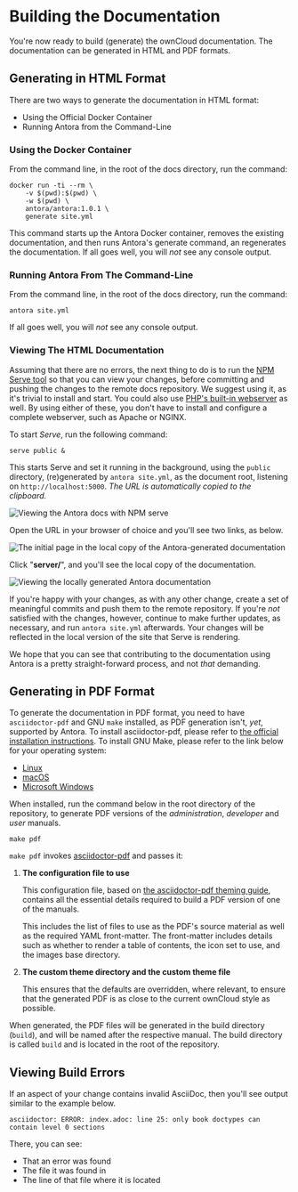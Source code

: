 # Building the Documentation

You're now ready to build (generate) the ownCloud documentation.
The documentation can be generated in HTML and PDF formats.

## Generating in HTML Format

There are two ways to generate the documentation in HTML format:

- Using the Official Docker Container
- Running Antora from the Command-Line

### Using the Docker Container

From the command line, in the root of the docs directory, run the command:

```
docker run -ti --rm \
    -v $(pwd):$(pwd) \
    -w $(pwd) \
    antora/antora:1.0.1 \
    generate site.yml
```

This command starts up the Antora Docker container, removes the existing documentation, and then runs Antora's generate command, an regenerates the documentation.
If all goes well, you will _not_ see any console output.

### Running Antora From The Command-Line

From the command line, in the root of the docs directory, run the command:

```
antora site.yml
```

If all goes well, you will _not_ see any console output.

### Viewing The HTML Documentation

Assuming that there are no errors, the next thing to do is to run the [NPM Serve tool](https://www.npmjs.com/package/serve) so that you can view your changes, before committing and pushing the changes to the remote docs repository.
We suggest using it, as it's trivial to install and start.
You could also use [PHP's built-in webserver](https://secure.php.net/manual/en/features.commandline.webserver.php) as well.
By using either of these, you don't have to install and configure a complete webserver, such as Apache or NGINX.

To start *Serve*, run the following command:

```
serve public &
```

This starts Serve and set it running in the background, using the `public` directory, (re)generated by `antora site.yml`, as the document root, listening on `http://localhost:5000`.
_The URL is automatically copied to the clipboard._

![Viewing the Antora docs with NPM serve](./images/viewing-the-antora-docs-with-npm-serve.png)

Open the URL in your browser of choice and you'll see two links, as below.

![The initial page in the local copy of the Antora-generated documentation](./images/antora-initial-local-page.png)

Click "**server/**", and you'll see the local copy of the documentation.

![Viewing the locally generated Antora documentation](./images/viewing-the-locally-generated-antora-documentation.png)

If you're happy with your changes, as with any other change, create a set of meaningful commits and push them to the remote repository.
If you're _not_ satisfied with the changes, however, continue to make further updates, as necessary, and run `antora site.yml` afterwards.
Your changes will be reflected in the local version of the site that Serve is rendering.

We hope that you can see that contributing to the documentation using Antora is a pretty straight-forward process, and not _that_ demanding.

## Generating in PDF Format

To generate the documentation in PDF format, you need to have `asciidoctor-pdf` and GNU `make` installed, as PDF generation isn't, _yet_, supported by Antora.
To install asciidoctor-pdf, please refer to [the official installation instructions](https://asciidoctor.org/docs/asciidoctor-pdf/).
To install GNU Make, please refer to the link below for your operating system:

- [Linux](https://www.cyberciti.biz/faq/howto-installing-gnu-c-compiler-development-environment-on-ubuntu/)
- [macOS](http://brewformulas.org/Make)
- [Microsoft Windows](http://gnuwin32.sourceforge.net/install.html)

When installed, run the command below in the root directory of the repository, to generate PDF versions of the _administration_, _developer_ and _user_ manuals.

```console
make pdf
```

`make pdf` invokes [asciidoctor-pdf](https://github.com/asciidoctor/asciidoctor-pdf) and passes it:

1. **The configuration file to use**

    This configuration file, based on [the asciidoctor-pdf theming guide](https://github.com/asciidoctor/asciidoctor-pdf/blob/master/docs/theming-guide.adoc), contains all the essential details required to build a PDF version of one of the manuals.

    This includes the list of files to use as the PDF's source material as well as the required YAML front-matter. The front-matter includes details such as whether to render a table of contents, the icon set to use, and the images base directory.

2. **The custom theme directory and the custom theme file**

    This ensures that the defaults are overridden, where relevant, to ensure that the generated PDF is as close to the current ownCloud style as possible.

When generated, the PDF files will be generated in the build directory (`build`), and will be named after the respective manual.
The build directory is called `build` and is located in the root of the repository.

## Viewing Build Errors

If an aspect of your change contains invalid AsciiDoc, then you'll see output similar to the example below.

```console
asciidoctor: ERROR: index.adoc: line 25: only book doctypes can contain level 0 sections
```

There, you can see:

- That an error was found
- The file it was found in
- The line of that file where it is located
